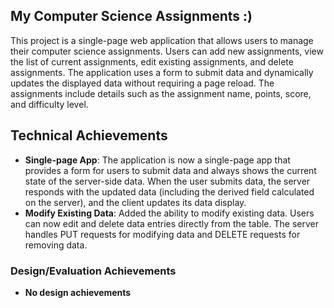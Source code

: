 ## My Computer Science Assignments :)
This project is a single-page web application that allows users to manage their computer science assignments. Users can add new assignments, view the list of current assignments, edit existing assignments, and delete assignments. The application uses a form to submit data and dynamically updates the displayed data without requiring a page reload. The assignments include details such as the assignment name, points, score, and difficulty level.

## Technical Achievements
- **Single-page App**: The application is now a single-page app that provides a form for users to submit data and always shows the current state of the server-side data. When the user submits data, the server responds with the updated data (including the derived field calculated on the server), and the client updates its data display.
- **Modify Existing Data**: Added the ability to modify existing data. Users can now edit and delete data entries directly from the table. The server handles PUT requests for modifying data and DELETE requests for removing data.
### Design/Evaluation Achievements
- **No design achievements** 
